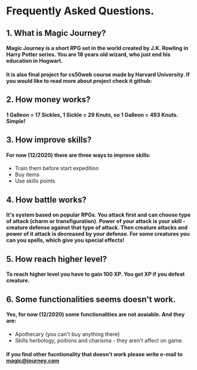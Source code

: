 # Frequently Asked Questions.

## 1. What is Magic Journey?

#### Magic Journey is a short RPG set in the world created by J.K. Rowling in Harry Potter series. You are 18 years old wizard, who just end his education in Hogwart.

#### It is also final project for cs50web course made by Harvard University. If you would like to read more about project check it github:

## 2. How money works?

#### 1 Galleon = 17 Sickles, 1 Sickle = 29 Knuts, so 1 Galleon = 493 Knuts. Simple!

## 3. How improve skills?

#### For now (12/2020) there are three ways to improve skills:
* Train them before start expedition
* Buy items
* Use skills points

## 4. How battle works?

#### It's system based on popular RPGs. You attack first and can choose type of attack (charm or transfiguration). Power of your attack is your skill - creature defense against that type of attack. Then creature attacks and power of it attack is decreased by your defense. For some creatures you can you spells, which give you special effects!

## 5. How reach higher level?

#### To reach higher level you have to gain 100 XP. You get XP if you defeat creature.

## 6. Some functionalities seems doesn't work.

#### Yes, for now (12/2020) some functionalities are not avaiable. And they are:
* Apothecary (you can't buy anything there)
* Skills herbology, poitions and charisma - they aren't affect on game.

#### If you find other fucntionality that doesn't work please write e-mail to magic@journey.com